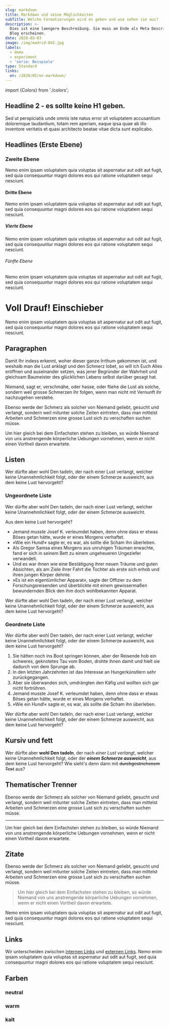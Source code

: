 ```yaml
---
slug: markdown
title: Markdown und seine Möglichkeiten
subTitle: Welche Formatierungen wird es geben und wie sehen sie aus?
description: >-
  Dies ist eine laengere Beschreibung. Sie muss am Ende als Meta Description im
  Blog erscheinen.
date: 2020-05-03
image: /img/madrid-042.jpg
labels:
  - demo
  - experiment
  - 'serie: Beispiele'
type: Standard
links: 
  en: /2020/05/en-markdown/ 
---
```


import {Colors} from './colors';

## Headline 2 - es sollte keine H1 geben.

Sed ut perspiciatis unde omnis iste natus error sit voluptatem accusantium
doloremque laudantium, totam rem aperiam, eaque ipsa quae ab illo inventore
veritatis et quasi architecto beatae vitae dicta sunt explicabo.

## Headlines (Erste Ebene)

### Zweite Ebene

Nemo enim ipsam voluptatem quia voluptas sit aspernatur aut odit aut fugit, sed
quia consequuntur magni dolores eos qui ratione voluptatem sequi nesciunt.

#### Dritte Ebene

Nemo enim ipsam voluptatem quia voluptas sit aspernatur aut odit aut fugit, sed
quia consequuntur magni dolores eos qui ratione voluptatem sequi nesciunt.

##### Vierte Ebene

Nemo enim ipsam voluptatem quia voluptas sit aspernatur aut odit aut fugit, sed
quia consequuntur magni dolores eos qui ratione voluptatem sequi nesciunt.

###### Fünfte Ebene

Nemo enim ipsam voluptatem quia voluptas sit aspernatur aut odit aut fugit, sed
quia consequuntur magni dolores eos qui ratione voluptatem sequi nesciunt.

# Voll Drauf! Einschieber

Nemo enim ipsam voluptatem quia voluptas sit aspernatur aut odit aut fugit, sed
quia consequuntur magni dolores eos qui ratione voluptatem sequi nesciunt.

## Paragraphen

Damit Ihr indess erkennt, woher dieser ganze Irrthum gekommen ist, und weshalb
man die Lust anklagt und den Schmerz lobet, so will ich Euch Alles eröffnen und
auseinander setzen, was jener Begründer der Wahrheit und gleichsam Baumeister
des glücklichen Lebens selbst darüber gesagt hat.

Niemand, sagt er, verschmähe, oder hasse, oder fliehe die Lust als solche,
sondern weil grosse Schmerzen ihr folgen, wenn man nicht mit Vernunft ihr
nachzugehen verstehe.

Ebenso werde der Schmerz als solcher von Niemand geliebt, gesucht und verlangt,
sondern weil mitunter solche Zeiten eintreten, dass man mittelst Arbeiten und
Schmerzen eine grosse Lust sich zu verschaften suchen müsse.

Um hier gleich bei dem Einfachsten stehen zu bleiben, so würde Niemand von uns
anstrengende körperliche Uebungen vornehmen, wenn er nicht einen Vortheil davon
erwartete.

## Listen

Wer dürfte aber wohl Den tadeln, der nach einer Lust verlangt, welcher keine
Unannehmlichkeit folgt, oder der einem Schmerze ausweicht, aus dem keine Lust
hervorgeht?

### Ungeordnete Liste

Wer dürfte aber wohl Den tadeln, der nach einer Lust verlangt, welcher keine
Unannehmlichkeit folgt, oder der einem Schmerze ausweicht.

Aus dem keine Lust hervorgeht?

- Jemand musste Josef K. verleumdet haben, denn ohne dass er etwas Böses getan
  hätte, wurde er eines Morgens verhaftet.
- »Wie ein Hund!« sagte er, es war, als sollte die Scham ihn überleben.
- Als Gregor Samsa eines Morgens aus unruhigen Träumen erwachte, fand er sich in
  seinem Bett zu einem ungeheueren Ungeziefer verwandelt.
- Und es war ihnen wie eine Bestätigung ihrer neuen Träume und guten Absichten,
  als am Ziele ihrer Fahrt die Tochter als erste sich erhob und ihren jungen
  Körper dehnte.
- »Es ist ein eigentümlicher Apparat«, sagte der Offizier zu dem
  Forschungsreisenden und überblickte mit einem gewissermaßen bewundernden Blick
  den ihm doch wohlbekannten Apparat.

Wer dürfte aber wohl Den tadeln, der nach einer Lust verlangt, welcher keine
Unannehmlichkeit folgt, oder der einem Schmerze ausweicht, aus dem keine Lust
hervorgeht?

### Geordnete Liste

Wer dürfte aber wohl Den tadeln, der nach einer Lust verlangt, welcher keine
Unannehmlichkeit folgt, oder der einem Schmerze ausweicht, aus dem keine Lust
hervorgeht?

1. Sie hätten noch ins Boot springen können, aber der Reisende hob ein schweres,
   geknotetes Tau vom Boden, drohte ihnen damit und hielt sie dadurch von dem
   Sprunge ab.
2. In den letzten Jahrzehnten ist das Interesse an Hungerkünstlern sehr
   zurückgegangen.
3. Aber sie überwanden sich, umdrängten den Käfig und wollten sich gar nicht
   fortrühren.
4. Jemand musste Josef K. verleumdet haben, denn ohne dass er etwas Böses getan
   hätte, wurde er eines Morgens verhaftet.
5. »Wie ein Hund!« sagte er, es war, als sollte die Scham ihn überleben.

Wer dürfte aber wohl Den tadeln, der nach einer Lust verlangt, welcher keine
Unannehmlichkeit folgt, oder der einem Schmerze ausweicht, aus dem keine Lust
hervorgeht?

## Kursiv und fett

Wer dürfte aber **wohl Den tadeln**, der nach _einer Lust verlangt_, welcher
keine Unannehmlichkeit folgt, oder der **_einem Schmerze ausweicht_**, aus dem
keine Lust hervorgeht? Wie sieht's denn dann mit ~~durchgestrichenem Text~~ aus?

## Thematischer Trenner

Ebenso werde der Schmerz als solcher von Niemand geliebt, gesucht und verlangt,
sondern weil mitunter solche Zeiten eintreten, dass man mittelst Arbeiten und
Schmerzen eine grosse Lust sich zu verschaften suchen müsse.

---

Um hier gleich bei dem Einfachsten stehen zu bleiben, so würde Niemand von uns
anstrengende körperliche Uebungen vornehmen, wenn er nicht einen Vortheil davon
erwartete.

## Zitate

Ebenso werde der Schmerz als solcher von Niemand geliebt, gesucht und verlangt,
sondern weil mitunter solche Zeiten eintreten, dass man mittelst Arbeiten und
Schmerzen eine grosse Lust sich zu verschaften suchen müsse.

> Um hier gleich bei dem Einfachsten stehen zu bleiben, so würde Niemand von uns
> anstrengende körperliche Uebungen vornehmen, wenn er nicht einen Vortheil
> davon erwartete.

Nemo enim ipsam voluptatem quia voluptas sit aspernatur aut odit aut fugit, sed
quia consequuntur magni dolores eos qui ratione voluptatem sequi nesciunt.

## Links

Wir unterscheiden zwischen [internen Links](/2020/04/feuer-im-regenwald/) und
[externen Links](https://www.xing.com). Nemo enim ipsam voluptatem quia voluptas
sit aspernatur aut odit aut fugit, sed quia consequuntur magni dolores eos qui
ratione voluptatem sequi nesciunt.

## Farben

### neutral

<Colors palette='neutral' />

### warm

<Colors palette='warm' />

### kalt

<Colors palette='cold' />
